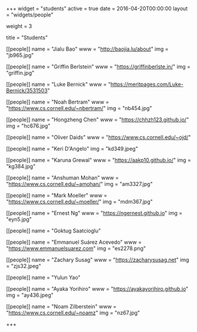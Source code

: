 +++
widget = "students"
active = true
date = 2016-04-20T00:00:00
layout = "widgets/people"

weight = 3

title = "Students"

[[people]]
  name = "Jialu Bao"
  www = "http://baojia.lu/about"
		img = "jb965.jpg"

[[people]]
  name = "Griffin Berlstein"
  www = "https://griffinberlste.in/"
  img = "griffin.jpg"

[[people]]
  name = "Luke Bernick"
  www = "https://meritpages.com/Luke-Bernick/3531503"

[[people]]
  name = "Noah Bertram"
  www = "https://www.cs.cornell.edu/~nbertram/"
  img = "nb454.jpg"

[[people]]
  name = "Hongzheng Chen"
  www = "https://chhzh123.github.io/"
  img = "hc676.jpg"

[[people]]
  name = "Oliver Daids"
  www = "https://www.cs.cornell.edu/~ojd/"

[[people]]
  name = "Keri D'Angelo"
  img = "kd349.jpeg"

[[people]]
  name = "Karuna Grewal"
  www = "https://aakp10.github.io/"
  img = "kg384.jpg"

[[people]]
  name = "Anshuman Mohan"
  www = "https://www.cs.cornell.edu/~amohan/"
  img = "am3327.jpg"

[[people]]
  name = "Mark Moeller"
  www = "https://www.cs.cornell.edu/~moeller/"
  img = "mdm367.jpg"

[[people]]
  name = "Ernest Ng"
  www = "https://ngernest.github.io"
  img = "eyn5.jpg"  

[[people]]
  name = "Goktug Saatcioglu"

[[people]]
  name = "Emmanuel Suárez Acevedo"
  www = "https://www.emmanuelsuarez.com"
  img = "es2278.png"

[[people]]
  name = "Zachary Susag"
  www = "https://zacharysusag.net"
  img = "zjs32.jpeg"

[[people]]
  name = "Yulun Yao"

[[people]]
  name = "Ayaka Yorihiro"
  www = "https://ayakayorihiro.github.io"
  img = "ay436.jpeg"

[[people]]
  name = "Noam Zilberstein"
  www = "https://www.cs.cornell.edu/~noamz"
  img = "nz67.jpg"

+++
